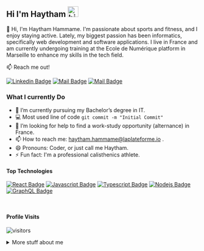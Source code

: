 ## Hi I'm Haytham <img src="https://user-images.githubusercontent.com/1303154/88677602-1635ba80-d120-11ea-84d8-d263ba5fc3c0.gif" width="28px" height="28px" alt="hi">

🚀 Hi, I'm Haytham Hammame. I'm passionate about sports and fitness, and I enjoy staying active. Lately, my biggest passion has been informatics, specifically web development and software applications. I live in France and am currently undergoing training at the Ecole de Numérique platform in Marseille to enhance my skills in the tech field.


:mailbox: Reach me out!

[![Linkedin Badge](https://img.shields.io/badge/-Haytham-0e76a8?style=flat&labelColor=0e76a8&logo=linkedin&logoColor=white)](https://www.linkedin.com/in/haytham-hammame-bb7195340/) [![Mail Badge](https://img.shields.io/badge/-@haytam.hme-e84393?style=flat&labelColor=e84393&logo=instagram&logoColor=white)](https://www.instagram.com/haytam.hme?igsh=MW5lMnk0Nzlxajgzag%3D%3D&utm_source=qr) [![Mail Badge](https://img.shields.io/badge/-haytham.hammame@laplateforme.io-c0392b?style=flat&labelColor=c0392b&logo=gmail&logoColor=white)](mailto:haytham.hammame@laplateforme.io)


### What I currently Do

- 🔭 I’m currently pursuing my Bachelor’s degree in IT.
- :computer: Most used line of code `git commit -m "Initial Commit"`
- 🤔 I’m looking for help to find a work-study opportunity (alternance) in France.
- 📫 How to reach me: haytham.hammame@laplateforme.io .
- 😄 Pronouns: Coder, or just call me Haytham.
- ⚡ Fun fact: I'm a professional calisthenics athlete.

#### Top Technologies

<!-- TODO: Make technologies links takes you to repositories -->

[![React Badge](https://img.shields.io/badge/-React-61DBFB?style=for-the-badge&labelColor=black&logo=react&logoColor=61DBFB)](#) [![Javascript Badge](https://img.shields.io/badge/-HTML-F0DB4F?style=for-the-badge&labelColor=black&logo=html&logoColor=F0DB4F)](#) [![Typescript Badge](https://img.shields.io/badge/-Typescript-007acc?style=for-the-badge&labelColor=black&)](#) [![Nodejs Badge](https://img.shields.io/badge/-Nodejs-3C873A?style=for-the-badge&labelColor=black&logo=node.js&logoColor=3C873A)](#) [![GraphQL Badge](https://img.shields.io/badge/-GraphQl-e535ab?style=for-the-badge&labelColor=black&logo=node.js&logoColor=e535ab)](#)

<br />



#### Profile Visits 

   ![visitors](https://visitor-badge.glitch.me/badge?page_id=haytham.hammamz&left_color=black&right_color=green)

<details>
<summary>
  More stuff about me
</summary>

<br >

I love sharing knowledge and putting tutorials, courses and posts together for helping other developers, and tjat's why CoderOne Youtube Channel exists!

#### What is CoderOne?

CoderOne is a youtube channel for learning Web/Mobile development, coding and design. Including new technologies and frameworks and anything really related to development world.


![haytham-hammame's github stats](https://github-readme-stats.vercel.app/api?username=haytham-hammame&count_private=true&theme=tokyonight&hide=contribs,prs)



</details>
